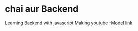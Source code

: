#  chai aur Backend
Learning Backend with javascript Making youtube
-[Model link](https://app.eraser.io/workspace/YtPqZ1VogxGy1jzIDkzj)